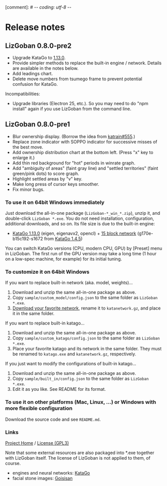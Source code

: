 [comment]: # -*- coding: utf-8 -*-

# Release notes

## LizGoban 0.8.0-pre2

* Upgrade KataGo to [1.13.0](https://github.com/lightvector/KataGo/releases/tag/v1.13.0).
* Provide simpler methods to replace the built-in engine / network. Details are available in the notes below.
* Add leadings chart.
* Delete move numbers from tsumego frame to prevent potential confusion for KataGo.

Incompatibilities:

* Upgrade libraries (Electron 25, etc.). So you may need to do "npm install" again if you use LizGoban from the command line.

## LizGoban 0.8.0-pre1

* Blur ownership display. (Borrow the idea from [katrain#555](https://github.com/sanderland/katrain/issues/555).)
* Replace zone indicator with SOPPO indicator for successive misses of the best move.
* Add ownership distribution chart at the bottom left. (Press "x" key to enlarge it.)
* Add thin red background for "hot" periods in winrate graph.
* Add "ambiguity of areas" (faint gray line) and "settled territories" (faint green/pink dots) to score graph.
* Highlight settled areas by "v" key.
* Make long press of cursor keys smoother.
* Fix minor bugs.

### To use it on 64bit Windows immediately

Just download the all-in-one package (`LizGoban-*_win_*.zip`), unzip it, and double-click `LizGoban *.exe`. You do not need installation, configuration, additional downloads, and so on. Its file size is due to the built-in engine:

* [KataGo 1.13.0](https://github.com/lightvector/KataGo/releases/tag/v1.13.0) (eigen, eigenavx2, opencl) + [15 block network](https://katagotraining.org/networks/) (g170e-b15c192-s1672 from [KataGo 1.4.5](https://github.com/lightvector/KataGo/releases/tag/v1.4.5))

You can switch KataGo versions (CPU, modern CPU, GPU) by [Preset] menu in LizGoban. The first run of the GPU version may take a long time (1 hour on a low-spec machine, for example) for its initial tuning.

### To customize it on 64bit Windows

If you want to replace built-in network (aka. model, weights)...

1. Download and unzip the same all-in-one package as above.
2. Copy `sample/custom_model/config.json` to the same folder as `LizGoban *.exe`.
3. [Download your favorite network](https://katagotraining.org/networks/), rename it to `katanetwork.gz`, and place it in the same folder.

If you want to replace built-in katago...

1. Download and unzip the same all-in-one package as above.
2. Copy `sample/custom_katago/config.json` to the same folder as `LizGoban *.exe`.
3. Place your favorite katago and its network in the same folder. They must be renamed to `katago.exe` and `katanetwork.gz`, respectively.

If you just want to modify the configurations of built-in katago...

1. Download and unzip the same all-in-one package as above.
2. Copy `sample/built_in/config.json` to the same folder as `LizGoban *.exe`.
3. Edit it as you like. See README for its format.

### To use it on other platforms (Mac, Linux, ...) or Windows with more flexible configuration

Download the source code and see `README.md`.

### Links

[Project Home](https://github.com/kaorahi/lizgoban) /
[License (GPL3)](https://github.com/kaorahi/lizgoban/blob/master/LICENSE.txt)

Note that some external resources are also packaged into *.exe together with LizGoban itself. The license of LizGoban is not applied to them, of course.

* engines and neural networks: [KataGo](https://github.com/lightvector/KataGo/)
* facial stone images: [Goisisan](https://www.asahi-net.or.jp/~hk6t-itu/igo/goisisan.html)
